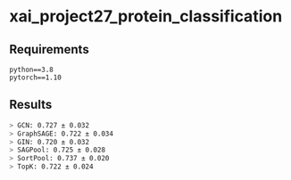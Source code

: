# xai_project27_protein_classification


## Requirements
```
python==3.8
pytorch==1.10
```

## Results 

```sh
> GCN: 0.727 ± 0.032
> GraphSAGE: 0.722 ± 0.034
> GIN: 0.720 ± 0.032
> SAGPool: 0.725 ± 0.028
> SortPool: 0.737 ± 0.020
> TopK: 0.722 ± 0.024
```

